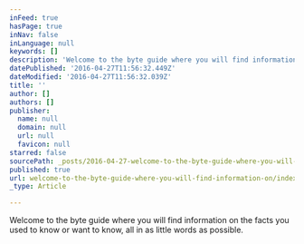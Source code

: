 ```yaml
---
inFeed: true
hasPage: true
inNav: false
inLanguage: null
keywords: []
description: 'Welcome to the byte guide where you will find information on the facts you used to know or want to know, all in as little words as possible.'
datePublished: '2016-04-27T11:56:32.449Z'
dateModified: '2016-04-27T11:56:32.039Z'
title: ''
author: []
authors: []
publisher:
  name: null
  domain: null
  url: null
  favicon: null
starred: false
sourcePath: _posts/2016-04-27-welcome-to-the-byte-guide-where-you-will-find-information-on.md
published: true
url: welcome-to-the-byte-guide-where-you-will-find-information-on/index.html
_type: Article

---
```

Welcome to the byte guide where you will find information on the facts you used to know or want to know, all in as little words as possible.
